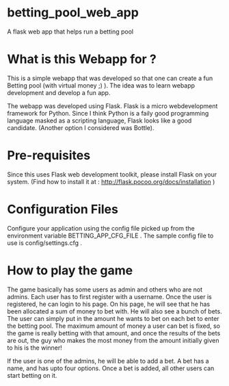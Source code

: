 betting_pool_web_app
====================

A flask web app that helps run a betting pool

What is this Webapp for ?
=========================
This is a simple webapp that was developed so that one can 
create a fun Betting pool (with virtual money ;) ).
The idea was to learn webapp development and develop a fun app.

The webapp was developed using Flask.
Flask is a micro webdevelopment framework for Python.
Since I think Python is a faily good programming language
masked as a scripting language, Flask looks like a good
candidate. (Another option I considered was Bottle).

Pre-requisites
==============
Since this uses Flask web development toolkit, please
install Flask on your system.
(Find how to install it at : http://flask.pocoo.org/docs/installation )

Configuration Files
===================
Configure your application using the config file picked up
from the environment variable BETTING_APP_CFG_FILE .
The sample config file to use is config/settings.cfg .

How to play the game
====================
The game basically has some users as admin and others who are not admins.
Each user has to first register with a username.
Once the user is registered, he can login to his page.
On his page, he will see that he has been allocated a sum of money to bet with.
He will also see a bunch of bets.
The user can simply put in the amount he wants to bet on each bet to enter the betting pool.
The maximum amount of money a user can bet is fixed, so the game is really betting with that amount, and once the results of the bets are out, the guy who makes the most money from the amount initially given to his is the winner!

If the user is one of the admins, he will be able to add a bet.
A bet has a name, and has upto four options.
Once a bet is added, all other users can start betting on it.


